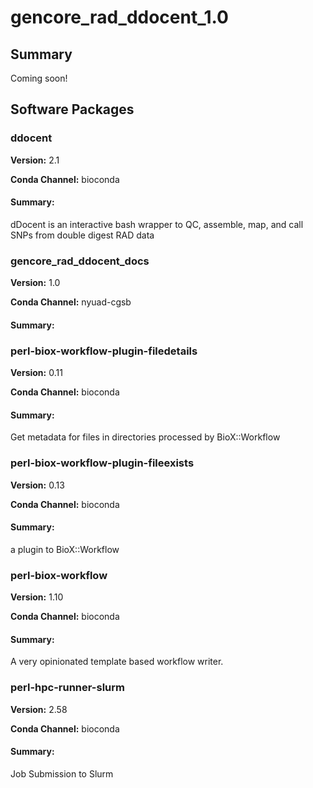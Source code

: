 # gencore_rad_ddocent_1.0
## Summary

Coming soon!

## Software Packages

### ddocent
**Version:** 2.1

**Conda Channel:** bioconda

#### Summary:
 dDocent is  an interactive bash wrapper to QC, assemble, map, and call SNPs from double digest RAD data



### gencore_rad_ddocent_docs
**Version:** 1.0

**Conda Channel:** nyuad-cgsb

#### Summary:




### perl-biox-workflow-plugin-filedetails
**Version:** 0.11

**Conda Channel:** bioconda

#### Summary:
Get metadata for files in directories processed by BioX::Workflow



### perl-biox-workflow-plugin-fileexists
**Version:** 0.13

**Conda Channel:** bioconda

#### Summary:
a plugin to BioX::Workflow



### perl-biox-workflow
**Version:** 1.10

**Conda Channel:** bioconda

#### Summary:
A very opinionated template based workflow writer.



### perl-hpc-runner-slurm
**Version:** 2.58

**Conda Channel:** bioconda

#### Summary:
Job Submission to Slurm




